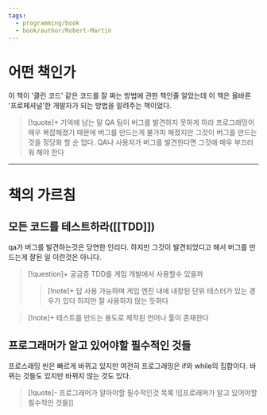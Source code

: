 ```yaml
---
tags:
  - programming/book
  - book/author/Robert-Martin
---
```

# 어떤 책인가
이 책이 '클린 코드' 같은 코드를 잘 짜는 방법에 관한 책인줄 알았는데
이 책은 올바른 '프로페셔널'한 개발자가 되는 방법을 알려주는 책이었다.
> [!quote]+ 기억에 남는 말
> QA 팀이 버그를 발견하지 못하게 하라
> 프로그래밍이 매우 복잡해졌기 때문에 버그를 만드는게 불가피 해졌지만 그것이 버그를 만드는것을 정당화 할 순 업다.
> QA나 사용자가 버그를 발견한다면 그것에 매우 부끄러워 해야 한다

- - -
# 책의 가르침
## 모든 코드를 테스트하라([[TDD]])
qa가 버그를 발견하는것은 당연한 인리다. 하지만 그것이 발견되었디고 해서 버그를 만드는게 잘된 일 이란것은 아니다. 
> [!question]+ 궁금증
> TDD를 게임 개발에서 사용할수 있을까
> > [!note]+ 답
> > 사용 가능하며 게임 엔진 내에 내장된 단위 테스터가 있는 경우가 있다
> > 하지만 잘 사용하지 않는 듯하다

> [!note]+ 
> 테스트를 만드는 용도로 제작된 언어나 툴이 존재한다
## 프로그래머가 알고 있어야할 필수적인 것들
프로스래밍 씬은 빠르게 바뀌고 있지만 여전히 프로그래밍은 if와 while의 집합이다. 바뀌는 것들도 있지만 바뀌지 않는 것도 있다.
> [!quote]- 프로그래머가 알아야할 필수적인것 목록
 ![[프로래머가 알고 있어야할 필수적인 것들]]